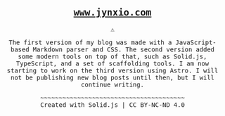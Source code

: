 <h2 align="center"><a href="https://www.jynxio.com"><samp>www.jynxio.com</samp></a></h2>
<p align="center"><samp>⚠️</samp></p>
<p align="center"><samp>The first version of my blog was made with a JavaScript-based Markdown parser and CSS. The second version added some modern tools on top of that, such as Solid.js, TypeScript, and a set of scaffolding tools. I am now starting to work on the third version using Astro. I will not be publishing new blog posts until then, but I will continue writing.</samp></p>
<p align="center"><samp>~~~~~~~~~~~~~~~~~~~~~~~~~~~~~~~~~~~~~~~<br/>Created with Solid.js | CC BY-NC-ND 4.0<samp></p>
